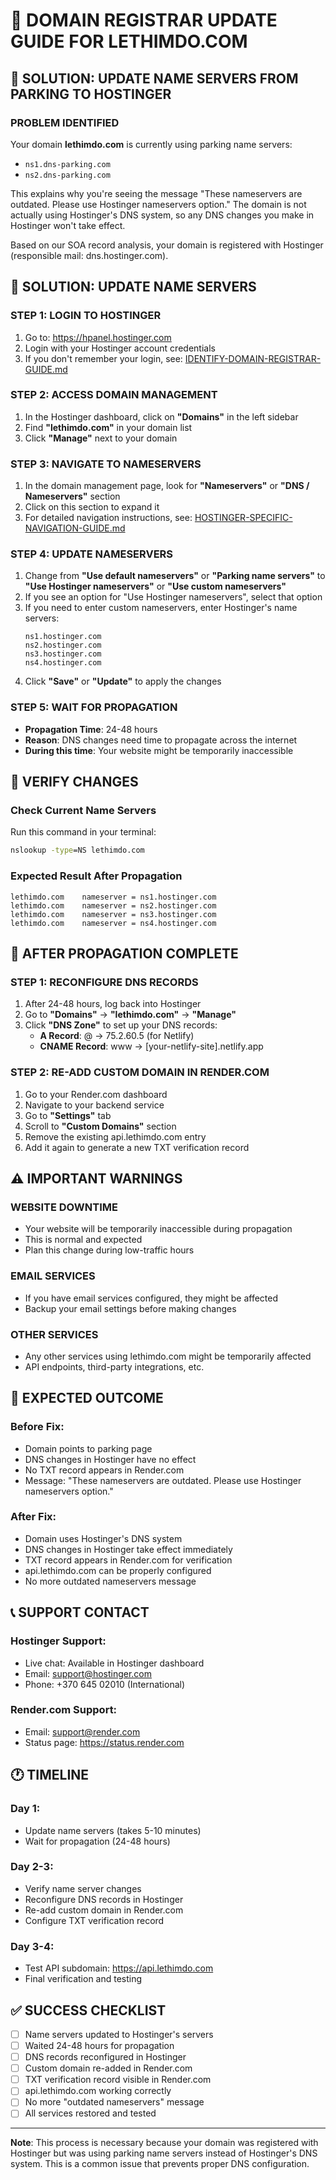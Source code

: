 # 🔄 DOMAIN REGISTRAR UPDATE GUIDE FOR LETHIMDO.COM

## 🎯 **SOLUTION: UPDATE NAME SERVERS FROM PARKING TO HOSTINGER**

### **PROBLEM IDENTIFIED**
Your domain **lethimdo.com** is currently using parking name servers:
- `ns1.dns-parking.com`
- `ns2.dns-parking.com`

This explains why you're seeing the message "These nameservers are outdated. Please use Hostinger nameservers option." The domain is not actually using Hostinger's DNS system, so any DNS changes you make in Hostinger won't take effect.

Based on our SOA record analysis, your domain is registered with Hostinger (responsible mail: dns.hostinger.com).

## 🚀 **SOLUTION: UPDATE NAME SERVERS**

### **STEP 1: LOGIN TO HOSTINGER**
1. Go to: https://hpanel.hostinger.com
2. Login with your Hostinger account credentials
3. If you don't remember your login, see: [IDENTIFY-DOMAIN-REGISTRAR-GUIDE.md](IDENTIFY-DOMAIN-REGISTRAR-GUIDE.md)

### **STEP 2: ACCESS DOMAIN MANAGEMENT**
1. In the Hostinger dashboard, click on **"Domains"** in the left sidebar
2. Find **"lethimdo.com"** in your domain list
3. Click **"Manage"** next to your domain

### **STEP 3: NAVIGATE TO NAMESERVERS**
1. In the domain management page, look for **"Nameservers"** or **"DNS / Nameservers"** section
2. Click on this section to expand it
3. For detailed navigation instructions, see: [HOSTINGER-SPECIFIC-NAVIGATION-GUIDE.md](HOSTINGER-SPECIFIC-NAVIGATION-GUIDE.md)

### **STEP 4: UPDATE NAMESERVERS**
1. Change from **"Use default nameservers"** or **"Parking name servers"** to **"Use Hostinger nameservers"** or **"Use custom nameservers"**
2. If you see an option for "Use Hostinger nameservers", select that option
3. If you need to enter custom nameservers, enter Hostinger's name servers:
   ```
   ns1.hostinger.com
   ns2.hostinger.com
   ns3.hostinger.com
   ns4.hostinger.com
   ```
4. Click **"Save"** or **"Update"** to apply the changes

### **STEP 5: WAIT FOR PROPAGATION**
- **Propagation Time**: 24-48 hours
- **Reason**: DNS changes need time to propagate across the internet
- **During this time**: Your website might be temporarily inaccessible

## 🧪 **VERIFY CHANGES**

### **Check Current Name Servers**
Run this command in your terminal:
```cmd
nslookup -type=NS lethimdo.com
```

### **Expected Result After Propagation**
```
lethimdo.com    nameserver = ns1.hostinger.com
lethimdo.com    nameserver = ns2.hostinger.com
lethimdo.com    nameserver = ns3.hostinger.com
lethimdo.com    nameserver = ns4.hostinger.com
```

## 🔄 **AFTER PROPAGATION COMPLETE**

### **STEP 1: RECONFIGURE DNS RECORDS**
1. After 24-48 hours, log back into Hostinger
2. Go to **"Domains"** → **"lethimdo.com"** → **"Manage"**
3. Click **"DNS Zone"** to set up your DNS records:
   - **A Record**: @ → 75.2.60.5 (for Netlify)
   - **CNAME Record**: www → [your-netlify-site].netlify.app

### **STEP 2: RE-ADD CUSTOM DOMAIN IN RENDER.COM**
1. Go to your Render.com dashboard
2. Navigate to your backend service
3. Go to **"Settings"** tab
4. Scroll to **"Custom Domains"** section
5. Remove the existing api.lethimdo.com entry
6. Add it again to generate a new TXT verification record

## ⚠️ **IMPORTANT WARNINGS**

### **WEBSITE DOWNTIME**
- Your website will be temporarily inaccessible during propagation
- This is normal and expected
- Plan this change during low-traffic hours

### **EMAIL SERVICES**
- If you have email services configured, they might be affected
- Backup your email settings before making changes

### **OTHER SERVICES**
- Any other services using lethimdo.com might be temporarily affected
- API endpoints, third-party integrations, etc.

## 🎯 **EXPECTED OUTCOME**

### **Before Fix:**
- Domain points to parking page
- DNS changes in Hostinger have no effect
- No TXT record appears in Render.com
- Message: "These nameservers are outdated. Please use Hostinger nameservers option."

### **After Fix:**
- Domain uses Hostinger's DNS system
- DNS changes in Hostinger take effect immediately
- TXT record appears in Render.com for verification
- api.lethimdo.com can be properly configured
- No more outdated nameservers message

## 📞 **SUPPORT CONTACT**

### **Hostinger Support:**
- Live chat: Available in Hostinger dashboard
- Email: support@hostinger.com
- Phone: +370 645 02010 (International)

### **Render.com Support:**
- Email: support@render.com
- Status page: https://status.render.com

## 🕐 **TIMELINE**

### **Day 1:**
- Update name servers (takes 5-10 minutes)
- Wait for propagation (24-48 hours)

### **Day 2-3:**
- Verify name server changes
- Reconfigure DNS records in Hostinger
- Re-add custom domain in Render.com
- Configure TXT verification record

### **Day 3-4:**
- Test API subdomain: https://api.lethimdo.com
- Final verification and testing

## ✅ **SUCCESS CHECKLIST**

- [ ] Name servers updated to Hostinger's servers
- [ ] Waited 24-48 hours for propagation
- [ ] DNS records reconfigured in Hostinger
- [ ] Custom domain re-added in Render.com
- [ ] TXT verification record visible in Render.com
- [ ] api.lethimdo.com working correctly
- [ ] No more "outdated nameservers" message
- [ ] All services restored and tested

---
**Note**: This process is necessary because your domain was registered with Hostinger but was using parking name servers instead of Hostinger's DNS system. This is a common issue that prevents proper DNS configuration.